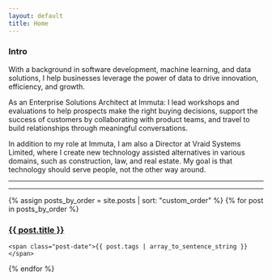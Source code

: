 ```yaml
---
layout: default
title: Home
---
```


### Intro
With a background in software development, machine learning, and data solutions,
I help businesses leverage the power of data to drive innovation, efficiency, and growth.

As an Enterprise Solutions Architect at Immuta: I lead workshops and evaluations
to help prospects make the right buying decisions,
support the success of customers by collaborating with product teams,
and travel to build relationships through meaningful conversations.

In addition to my role at Immuta, I am also a Director at Vraid Systems Limited,
where I create new technology assisted alternatives in various domains,
such as construction, law, and real estate.
My goal is that technology should serve people, not the other way around.

---
---

<div class="posts">
  {% assign posts_by_order = site.posts | sort: "custom_order" %}
  {% for post in posts_by_order %}
  <div class="post">
    <h3 class="post-title">
      <a href="{{ post.url }}">
        {{ post.title }}
      </a>
    </h3>

    <span class="post-date">{{ post.tags | array_to_sentence_string }}</span>
  </div>
  {% endfor %}
</div>
